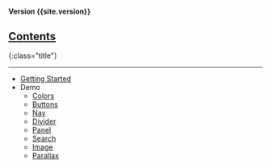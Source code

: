 #### Version {{site.version}}

## [Contents]({{site.baseurl}}/)
{:class="title"}

---

* [Getting Started]({{site.baseurl}}/getting-started)
* Demo
  - [Colors]({{site.baseurl}}/demo/colors)
  - [Buttons]({{site.baseurl}}/demo/buttons)
  - [Nav]({{site.baseurl}}/demo/nav)
  - [Divider]({{site.baseurl}}/demo/divider)
  - [Panel]({{site.baseurl}}/demo/panel)
  - [Search]({{site.baseurl}}/demo/search)
  - [Image]({{site.baseurl}}/demo/image)
  - [Parallax]({{site.baseurl}}/demo/parallax)
